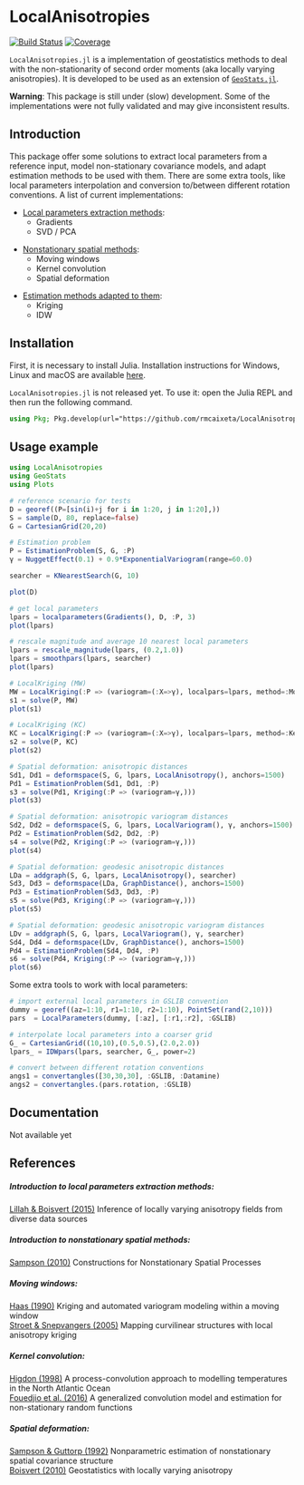 # LocalAnisotropies

[![Build Status][build-img]][build-url] [![Coverage][codecov-img]][codecov-url]

`LocalAnisotropies.jl` is a implementation of geostatistics methods to deal with the non-stationarity of second order moments (aka locally varying anisotropies). It is developed to be used as an extension of [`GeoStats.jl`](https://github.com/JuliaEarth/GeoStats.jl).

**Warning**: This package is still under (slow) development. Some of the implementations were not fully validated and may give inconsistent results.

## Introduction

This package offer some solutions to extract local parameters from a reference input, model non-stationary covariance models, and adapt estimation methods to be used with them. There are some extra tools, like local parameters interpolation and conversion to/between different rotation conventions. A list of current implementations:

- <u>Local parameters extraction methods</u>:
  - Gradients
  - SVD / PCA <p>
- <u>Nonstationary spatial methods</u>:
  - Moving windows
  - Kernel convolution
  - Spatial deformation <p>
- <u>Estimation methods adapted to them</u>:
  - Kriging
  - IDW

## Installation

First, it is necessary to install Julia. Installation instructions for Windows, Linux and macOS are available [here](https://julialang.org/downloads/platform/).

`LocalAnisotropies.jl` is not released yet. To use it: open the Julia REPL and then run the following command.

```julia
using Pkg; Pkg.develop(url="https://github.com/rmcaixeta/LocalAnisotropies.jl"); Pkg.add("GeoStats")
```

## Usage example

```julia
using LocalAnisotropies
using GeoStats
using Plots

# reference scenario for tests
D = georef((P=[sin(i)+j for i in 1:20, j in 1:20],))
S = sample(D, 80, replace=false)
G = CartesianGrid(20,20)

# Estimation problem
P = EstimationProblem(S, G, :P)
γ = NuggetEffect(0.1) + 0.9*ExponentialVariogram(range=60.0)

searcher = KNearestSearch(G, 10)

plot(D)
```

```julia
# get local parameters
lpars = localparameters(Gradients(), D, :P, 3)
plot(lpars)
```

```julia
# rescale magnitude and average 10 nearest local parameters
lpars = rescale_magnitude(lpars, (0.2,1.0))
lpars = smoothpars(lpars, searcher)
plot(lpars)
```

```julia
# LocalKriging (MW)
MW = LocalKriging(:P => (variogram=(:X=>γ), localpars=lpars, method=:MovingWindows))
s1 = solve(P, MW)
plot(s1)
```

```julia
# LocalKriging (KC)
KC = LocalKriging(:P => (variogram=(:X=>γ), localpars=lpars, method=:KernelConvolution))
s2 = solve(P, KC)
plot(s2)
```

```julia
# Spatial deformation: anisotropic distances
Sd1, Dd1 = deformspace(S, G, lpars, LocalAnisotropy(), anchors=1500)
Pd1 = EstimationProblem(Sd1, Dd1, :P)
s3 = solve(Pd1, Kriging(:P => (variogram=γ,)))
plot(s3)
```

```julia
# Spatial deformation: anisotropic variogram distances
Sd2, Dd2 = deformspace(S, G, lpars, LocalVariogram(), γ, anchors=1500)
Pd2 = EstimationProblem(Sd2, Dd2, :P)
s4 = solve(Pd2, Kriging(:P => (variogram=γ,)))
plot(s4)
```

```julia
# Spatial deformation: geodesic anisotropic distances
LDa = addgraph(S, G, lpars, LocalAnisotropy(), searcher)
Sd3, Dd3 = deformspace(LDa, GraphDistance(), anchors=1500)
Pd3 = EstimationProblem(Sd3, Dd3, :P)
s5 = solve(Pd3, Kriging(:P => (variogram=γ,)))
plot(s5)
```

```julia
# Spatial deformation: geodesic anisotropic variogram distances
LDv = addgraph(S, G, lpars, LocalVariogram(), γ, searcher)
Sd4, Dd4 = deformspace(LDv, GraphDistance(), anchors=1500)
Pd4 = EstimationProblem(Sd4, Dd4, :P)
s6 = solve(Pd4, Kriging(:P => (variogram=γ,)))
plot(s6)
```

Some extra tools to work with local parameters:

```julia
# import external local parameters in GSLIB convention
dummy = georef((az=1:10, r1=1:10, r2=1:10), PointSet(rand(2,10)))
pars  = LocalParameters(dummy, [:az], [:r1,:r2], :GSLIB)

# interpolate local parameters into a coarser grid
G_ = CartesianGrid((10,10),(0.5,0.5),(2.0,2.0))
lpars_ = IDWpars(lpars, searcher, G_, power=2)

# convert between different rotation conventions
angs1 = convertangles([30,30,30], :GSLIB, :Datamine)
angs2 = convertangles.(pars.rotation, :GSLIB)
```

## Documentation

Not available yet

## References

##### Introduction to local parameters extraction methods:
[Lillah & Boisvert (2015)](https://doi.org/10.1016/j.cageo.2015.05.015) Inference of locally varying anisotropy fields from diverse data sources

##### Introduction to nonstationary spatial methods:
[Sampson (2010)](https://doi.org/10.1201/9781420072884-13) Constructions for Nonstationary Spatial Processes

##### Moving windows:
[Haas (1990)](https://doi.org/10.1016/0960-1686(90)90508-K) Kriging and automated variogram modeling within a moving window <br>
[Stroet & Snepvangers (2005)](https://doi.org/10.1007/s11004-005-7310-y) Mapping curvilinear structures with local anisotropy kriging

##### Kernel convolution:
[Higdon (1998)](https://doi.org/10.1023/A:1009666805688) A process-convolution approach to modelling temperatures in the North Atlantic Ocean <br>
[Fouedjio et al. (2016)](https://doi.org/10.1016/j.spasta.2016.01.002) A generalized convolution model and estimation for non-stationary random functions

##### Spatial deformation:
[Sampson & Guttorp (1992)](https://doi.org/10.1080/01621459.1992.10475181) Nonparametric estimation of nonstationary spatial covariance structure <br>
[Boisvert (2010)](https://era.library.ualberta.ca/items/5acca59f-6e97-414d-ad13-34c8f97ce223) Geostatistics with locally varying anisotropy



[build-img]: https://img.shields.io/github/workflow/status/rmcaixeta/LocalAnisotropies.jl/CI?style=flat-square
[build-url]: https://github.com/rmcaixeta/LocalAnisotropies.jl/actions

[codecov-img]: https://codecov.io/gh/rmcaixeta/LocalAnisotropies.jl/branch/master/graph/badge.svg
[codecov-url]: https://codecov.io/gh/rmcaixeta/LocalAnisotropies.jl
